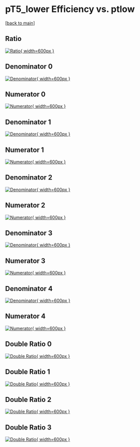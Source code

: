 # pT5_lower Efficiency vs. ptlow

[[back to main](./)]



## Ratio

[![Ratio](../mtv/var/pT5_lower_xtr_211_-1_eff_ptlow.png){ width=600px }](../mtv/var/pT5_lower_xtr_211_-1_eff_ptlow.pdf)

## Denominator 0

[![Denominator](../mtv/den/pT5_lower_xtr_211_-1_eff_ptlow_den0.png){ width=600px }](../mtv/den/pT5_lower_xtr_211_-1_eff_ptlow_den0.pdf)

## Numerator 0

[![Numerator](../mtv/num/pT5_lower_xtr_211_-1_eff_ptlow_num0.png){ width=600px }](../mtv/num/pT5_lower_xtr_211_-1_eff_ptlow_num0.pdf)

## Denominator 1

[![Denominator](../mtv/den/pT5_lower_xtr_211_-1_eff_ptlow_den1.png){ width=600px }](../mtv/den/pT5_lower_xtr_211_-1_eff_ptlow_den1.pdf)

## Numerator 1

[![Numerator](../mtv/num/pT5_lower_xtr_211_-1_eff_ptlow_num1.png){ width=600px }](../mtv/num/pT5_lower_xtr_211_-1_eff_ptlow_num1.pdf)

## Denominator 2

[![Denominator](../mtv/den/pT5_lower_xtr_211_-1_eff_ptlow_den2.png){ width=600px }](../mtv/den/pT5_lower_xtr_211_-1_eff_ptlow_den2.pdf)

## Numerator 2

[![Numerator](../mtv/num/pT5_lower_xtr_211_-1_eff_ptlow_num2.png){ width=600px }](../mtv/num/pT5_lower_xtr_211_-1_eff_ptlow_num2.pdf)

## Denominator 3

[![Denominator](../mtv/den/pT5_lower_xtr_211_-1_eff_ptlow_den3.png){ width=600px }](../mtv/den/pT5_lower_xtr_211_-1_eff_ptlow_den3.pdf)

## Numerator 3

[![Numerator](../mtv/num/pT5_lower_xtr_211_-1_eff_ptlow_num3.png){ width=600px }](../mtv/num/pT5_lower_xtr_211_-1_eff_ptlow_num3.pdf)

## Denominator 4

[![Denominator](../mtv/den/pT5_lower_xtr_211_-1_eff_ptlow_den4.png){ width=600px }](../mtv/den/pT5_lower_xtr_211_-1_eff_ptlow_den4.pdf)

## Numerator 4

[![Numerator](../mtv/num/pT5_lower_xtr_211_-1_eff_ptlow_num4.png){ width=600px }](../mtv/num/pT5_lower_xtr_211_-1_eff_ptlow_num4.pdf)

## Double Ratio 0

[![Double Ratio](../mtv/ratio/pT5_lower_xtr_211_-1_eff_ptlow_ratio0.png){ width=600px }](../mtv/ratio/pT5_lower_xtr_211_-1_eff_ptlow_ratio0.pdf)

## Double Ratio 1

[![Double Ratio](../mtv/ratio/pT5_lower_xtr_211_-1_eff_ptlow_ratio1.png){ width=600px }](../mtv/ratio/pT5_lower_xtr_211_-1_eff_ptlow_ratio1.pdf)

## Double Ratio 2

[![Double Ratio](../mtv/ratio/pT5_lower_xtr_211_-1_eff_ptlow_ratio2.png){ width=600px }](../mtv/ratio/pT5_lower_xtr_211_-1_eff_ptlow_ratio2.pdf)

## Double Ratio 3

[![Double Ratio](../mtv/ratio/pT5_lower_xtr_211_-1_eff_ptlow_ratio3.png){ width=600px }](../mtv/ratio/pT5_lower_xtr_211_-1_eff_ptlow_ratio3.pdf)

